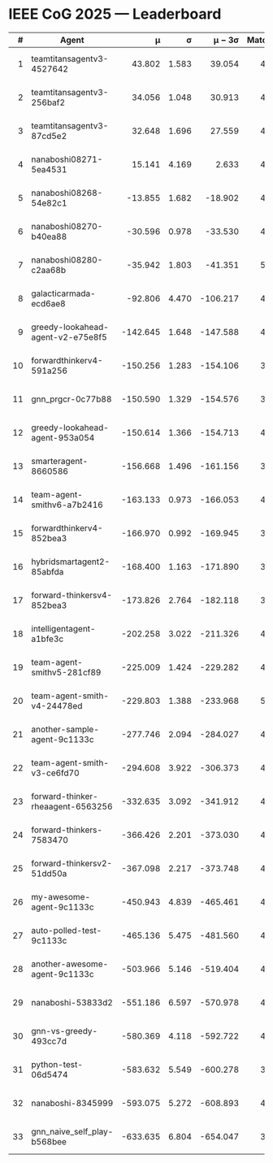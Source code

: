 # IEEE CoG 2025 — Leaderboard

| # | Agent | μ | σ | μ − 3σ | Matches | Updated |
|---:|---|---:|---:|---:|---:|---|
| 1 | teamtitansagentv3-4527642 | 43.802 | 1.583 | 39.054 | 4276 | 2025-09-02 03:49 |
| 2 | teamtitansagentv3-256baf2 | 34.056 | 1.048 | 30.913 | 4574 | 2025-09-02 03:49 |
| 3 | teamtitansagentv3-87cd5e2 | 32.648 | 1.696 | 27.559 | 4738 | 2025-09-02 03:49 |
| 4 | nanaboshi08271-5ea4531 | 15.141 | 4.169 | 2.633 | 4680 | 2025-09-02 03:49 |
| 5 | nanaboshi08268-54e82c1 | -13.855 | 1.682 | -18.902 | 4960 | 2025-09-02 03:49 |
| 6 | nanaboshi08270-b40ea88 | -30.596 | 0.978 | -33.530 | 4880 | 2025-09-02 03:49 |
| 7 | nanaboshi08280-c2aa68b | -35.942 | 1.803 | -41.351 | 5100 | 2025-09-02 03:49 |
| 8 | galacticarmada-ecd6ae8 | -92.806 | 4.470 | -106.217 | 4500 | 2025-09-02 03:49 |
| 9 | greedy-lookahead-agent-v2-e75e8f5 | -142.645 | 1.648 | -147.588 | 4940 | 2025-09-02 03:49 |
| 10 | forwardthinkerv4-591a256 | -150.256 | 1.283 | -154.106 | 3823 | 2025-09-02 03:49 |
| 11 | gnn_prgcr-0c77b88 | -150.590 | 1.329 | -154.576 | 3720 | 2025-09-02 03:49 |
| 12 | greedy-lookahead-agent-953a054 | -150.614 | 1.366 | -154.713 | 4960 | 2025-09-02 03:49 |
| 13 | smarteragent-8660586 | -156.668 | 1.496 | -161.156 | 3724 | 2025-09-02 03:49 |
| 14 | team-agent-smithv6-a7b2416 | -163.133 | 0.973 | -166.053 | 4920 | 2025-09-02 03:49 |
| 15 | forwardthinkerv4-852bea3 | -166.970 | 0.992 | -169.945 | 3739 | 2025-09-02 03:49 |
| 16 | hybridsmartagent2-85abfda | -168.400 | 1.163 | -171.890 | 3950 | 2025-09-02 03:49 |
| 17 | forward-thinkersv4-852bea3 | -173.826 | 2.764 | -182.118 | 3963 | 2025-09-02 03:49 |
| 18 | intelligentagent-a1bfe3c | -202.258 | 3.022 | -211.326 | 4285 | 2025-09-02 03:49 |
| 19 | team-agent-smithv5-281cf89 | -225.009 | 1.424 | -229.282 | 4660 | 2025-09-02 03:49 |
| 20 | team-agent-smith-v4-24478ed | -229.803 | 1.388 | -233.968 | 5100 | 2025-09-02 03:49 |
| 21 | another-sample-agent-9c1133c | -277.746 | 2.094 | -284.027 | 4900 | 2025-09-02 03:49 |
| 22 | team-agent-smith-v3-ce6fd70 | -294.608 | 3.922 | -306.373 | 4700 | 2025-09-02 03:49 |
| 23 | forward-thinker-rheaagent-6563256 | -332.635 | 3.092 | -341.912 | 4808 | 2025-09-02 03:49 |
| 24 | forward-thinkers-7583470 | -366.426 | 2.201 | -373.030 | 4699 | 2025-09-02 03:49 |
| 25 | forward-thinkersv2-51dd50a | -367.098 | 2.217 | -373.748 | 4467 | 2025-09-02 03:49 |
| 26 | my-awesome-agent-9c1133c | -450.943 | 4.839 | -465.461 | 4620 | 2025-09-02 03:49 |
| 27 | auto-polled-test-9c1133c | -465.136 | 5.475 | -481.560 | 4640 | 2025-09-02 03:49 |
| 28 | another-awesome-agent-9c1133c | -503.966 | 5.146 | -519.404 | 4860 | 2025-09-02 03:49 |
| 29 | nanaboshi-53833d2 | -551.186 | 6.597 | -570.978 | 4060 | 2025-09-02 03:49 |
| 30 | gnn-vs-greedy-493cc7d | -580.369 | 4.118 | -592.722 | 4140 | 2025-09-02 03:49 |
| 31 | python-test-06d5474 | -583.632 | 5.549 | -600.278 | 3580 | 2025-09-02 03:49 |
| 32 | nanaboshi-8345999 | -593.075 | 5.272 | -608.893 | 4300 | 2025-09-02 03:49 |
| 33 | gnn_naive_self_play-b568bee | -633.635 | 6.804 | -654.047 | 3280 | 2025-09-02 03:49 |

